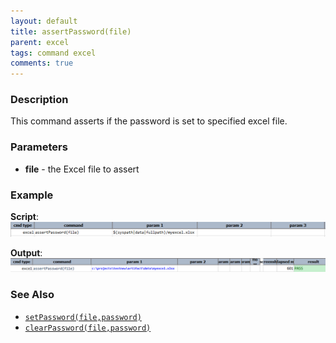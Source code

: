 ```yaml
---
layout: default
title: assertPassword(file)
parent: excel
tags: command excel
comments: true
---
```



### Description
This command asserts if the password is set to specified excel file.


### Parameters
- **file** - the Excel file to assert


### Example
**Script**:
![script](image/assertPassword_01.png)

**Output**:<br/>
![output](image/assertPassword_02.png)


### See Also
- [`setPassword(file,password)`](setPassword(file,password))
- [`clearPassword(file,password)`](clearPassword(file,password))
